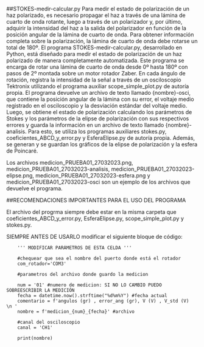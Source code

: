 ##STOKES-medir-calcular.py
Para medir el estado de polarización de un haz polarizado, es necesario propagar el haz a través de una lámina de cuarto de onda rotante, luego a través de un polarizador y, por último, adquirir la intensidad del haz a la salida del polarizador en función de la posición angular de la lámina de cuarto de onda. Para obtener información completa sobre la polarización, la lámina de cuarto de onda debe rotarse un total de 180º.
El programa STOKES-medir-calcular.py, desarrollado en Python, está diseñado para medir el estado de polarización de un haz polarizado de manera completamente automatizada. Este programa se encarga de rotar una lámina de cuarto de onda desde 0º hasta 180º con pasos de 2º montada sobre un motor rotador Zaber. En cada ángulo de rotación, registra la intensidad de la señal a través de un osciloscopio Tektronix utilizando el programa auxiliar scope_simple_plot.py de autoría propia. El programa devuelve un archivo de texto llamado {nombre}-osci, que contiene la posición angular de la lámina con su error, el voltaje medio registrado en el osciloscopio y la desviación estándar del voltaje medio. Luego, se obtiene el estado de polarización calculando los parámetros de Stokes y los parámetros de la elipse de polarización con sus respectivos errores y guarda la información en un archivo de texto llamado {nombre}-analisis. Para esto, se utiliza los programas auxiliares stokes.py, coeficientes_ABCD_y_error.py y EsferaElipse.py de autoría propia. Además, se generan y se guardan los gráficos de la elipse de polarización y la esfera de Poincaré.

Los archivos medicion_PRUEBA01_27032023.png, medicion_PRUEBA01_27032023-analisis, medicion_PRUEBA01_27032023-elipse.png, medicion_PRUEBA01_27032023-esfera.png y medicion_PRUEBA01_27032023-osci son un ejemplo de los archivos que devuelve el programa. 

##RECOMENDACIONES IMPORTANTES PARA EL USO DEL PROGRAMA

El archivo del progrma siempre debe estar en la misma carpeta que coeficientes_ABCD_y_error.py, EsferaElipse.py, scope_simple_plot.py y stokes.py. 

SIEMPRE ANTES DE USARLO modificar el siguiente bloque de código: 
    
        ''' MODIFICAR PARÁMETROS DE ESTA CELDA '''

        #chequear que sea el nombre del puerto donde está el rotador
        com_rotador='COM3' 

        #parametros del archivo donde guardo la medicion

        num = '01' #numero de medicion: SI NO LO CAMBIO PUEDO SOBREESCRIBIR LA MEDICIÓN
        fecha = datetime.now().strftime("%d%m%Y") #fecha actual
        comentario = f'angulos (gr) , error_ang (gr), V (V) , V_std (V)  \n '
        nombre = f'medicion_{num}_{fecha}' #archivo 

        #canal del osciloscopio
        canal = 'CH1' 

        print(nombre)
            

